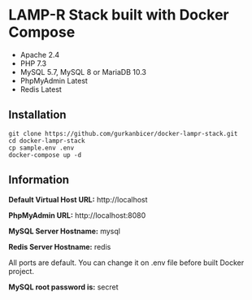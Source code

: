 # LAMP-R Stack built with Docker Compose

* Apache 2.4
* PHP 7.3
* MySQL 5.7, MySQL 8 or MariaDB 10.3
* PhpMyAdmin Latest
* Redis Latest

## Installation

```
git clone https://github.com/gurkanbicer/docker-lampr-stack.git
cd docker-lampr-stack
cp sample.env .env
docker-compose up -d
```

## Information

**Default Virtual Host URL:** http://localhost

**PhpMyAdmin URL:** http://localhost:8080

**MySQL Server Hostname:** mysql

**Redis Server Hostname:** redis

All ports are default. You can change it on .env file before built Docker project.

**MySQL root password is:** secret
